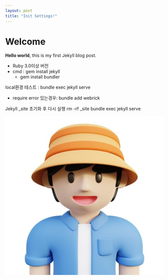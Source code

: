 ```yaml
---
layout: post
title: "Init Settings!"
---
```


# Welcome

**Hello world**, this is my first Jekyll blog post.

- Ruby 3.0이상 버전
- cmd : gem install jekyll
  - gem install bundler

local환경 테스트 : bundle exec jekyll serve

- require error 있는경우: bundle add webrick

Jekyll \_site 초기화 후 다시 실행
rm -rf \_site
bundle exec jekyll serve

![man](../images/2025-03-14-first/man.jpeg)
